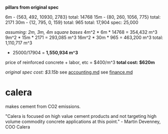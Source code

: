 **pillars from original spec**

6m - {563, 492, 10930, 2783} total: 14768
15m - {80, 260, 1056, 775} total: 2171
30m - {12, 795, 0, 159} total: 965
total: 17,904
spec: 25,000

*assuming: 2m, 3m, 4m square bases*
4m^2 * 6m * 14768 = 354,432 m^3
9m^2 * 15m * 2171 = 293,085 m^3
16m^2 * 30m * 965 = 463,200 m^3
total: 1,110,717 m^3
* 25000/17904 =
**1,550,934 m^3**

price of reinforced concrete + labor, etc = $400/m^3
**total cost: $620m**

*original spec cost: $3.15b*
see [accounting.md](https://github.com/leonidkozhukh/hyperloop/blob/master/accounting.md)
see [finance.md](https://github.com/leonidkozhukh/hyperloop/blob/master/finance.md)

calera
======

makes cement from CO2 emissions.

"Calera is focused on high value cement products and not targeting high volume commodity concrete applications at this point." - Martin Devenney, COO Calera
